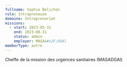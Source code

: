 ```yaml
---
fullname: Sophie Belichon
role: Intrapreneuse
domaine: Intraprenariat
missions:
  - start: 2023-05-31
    end: 2023-08-31
    status: admin
    employer: MASA&#x2F;DGAl
memberType: autre
---
```


Cheffe de la mission des urgences sanitaires (MASADGAl)

